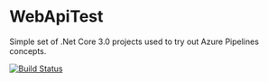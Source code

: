 # WebApiTest
Simple set of .Net Core 3.0 projects used to try out Azure Pipelines concepts.

[![Build Status](https://dev.azure.com/cyanezontica/PipeTest/_apis/build/status/cyanez.WebApiTest?branchName=master)](https://dev.azure.com/cyanezontica/PipeTest/_build/latest?definitionId=3&branchName=master)
